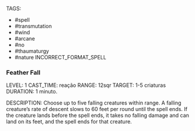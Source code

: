 TAGS:
- #spell
- #transmutation
- #wind
- #arcane
- #no
- #thaumaturgy
- #nature 
INCORRECT_FORMAT_SPELL
### Feather Fall
LEVEL: 1
CAST_TIME: reação
RANGE: 12sqr
TARGET: 1-5 criaturas
DURATION: 1 minuto.

DESCRIPTION:
Choose up to five falling creatures within range. A falling creature’s rate of descent slows to 60 feet per round until the spell ends. If the creature lands before the spell ends, it takes no falling damage and can land on its feet, and the spell ends for that creature.
